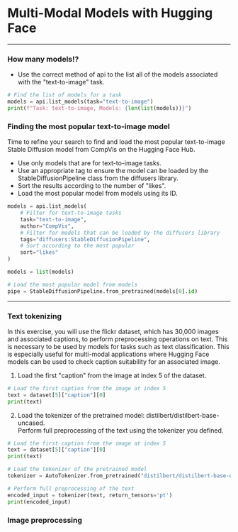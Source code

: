 # Multi-Modal Models with Hugging Face
---
### How many models!?
* Use the correct method of api to the list all of the models associated with the "text-to-image" task.
```python
# Find the list of models for a task
models = api.list_models(task="text-to-image")
print(f"Task: text-to-image, Models: {len(list(models))}")
```
### Finding the most popular text-to-image model
Time to refine your search to find and load the most popular text-to-image Stable Diffusion model from CompVis on the Hugging Face Hub.  
* Use only models that are for text-to-image tasks.
* Use an appropriate tag to ensure the model can be loaded by the StableDiffusionPipeline class from the diffusers library.
* Sort the results according to the number of "likes".
* Load the most popular model from models using its ID.
```python
models = api.list_models(
    # Filter for text-to-image tasks
    task="text-to-image",
    author="CompVis",
    # Filter for models that can be loaded by the diffusers library
    tags="diffusers:StableDiffusionPipeline",
    # Sort according to the most popular
    sort="likes"
)

models = list(models)

# Load the most popular model from models
pipe = StableDiffusionPipeline.from_pretrained(models[0].id)
```
---
### Text tokenizing
In this exercise, you will use the flickr dataset, which has 30,000 images and associated captions, to perform preprocessing operations on text. This is necessary to be used by models for tasks such as text classification. This is especially useful for multi-modal applications where Hugging Face models can be used to check caption suitability for an associated image.
1. Load the first "caption" from the image at index 5 of the dataset.
```python
# Load the first caption from the image at index 5
text = dataset[5]["caption"][0]
print(text)
```
2. Load the tokenizer of the pretrained model: distilbert/distilbert-base-uncased.  
Perform full preprocessing of the text using the tokenizer you defined.
```python
# Load the first caption from the image at index 5
text = dataset[5]["caption"][0]
print(text)

# Load the tokenizer of the pretrained model
tokenizer = AutoTokenizer.from_pretrained("distilbert/distilbert-base-uncased")

# Perform full preprocessing of the text
encoded_input = tokenizer(text, return_tensors='pt')
print(encoded_input)
```
### Image preprocessing
